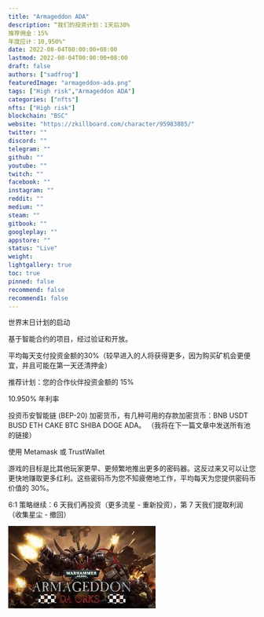```yaml
---
title: "Armageddon ADA"
description: “我们的投资计划：1天后30%
推荐佣金：15%
年度应计：10,950%"
date: 2022-08-04T00:00:00+08:00
lastmod: 2022-08-04T00:00:00+08:00
draft: false
authors: ["sadfrog"]
featuredImage: "armageddon-ada.png"
tags: ["High risk","Armageddon ADA"]
categories: ["nfts"]
nfts: ["High risk"]
blockchain: "BSC"
website: "https://zkillboard.com/character/95983885/"
twitter: ""
discord: ""
telegram: ""
github: ""
youtube: ""
twitch: ""
facebook: ""
instagram: ""
reddit: ""
medium: ""
steam: ""
gitbook: ""
googleplay: ""
appstore: ""
status: "Live"
weight: 
lightgallery: true
toc: true
pinned: false
recommend: false
recommend1: false
---
```

<p>世界末日计划的启动</p>
<p>基于智能合约的项目，经过验证和开放。</p>
<p>平均每天支付投资金额的30%（较早进入的人将获得更多，因为购买矿机会更便宜，并且可能在第一天还清押金）</p >
<p>推荐计划：您的合作伙伴投资金额的 15%</p>
<p>10.950% 年利率</p>
<p>投资币安智能链 (BEP-20) 加密货币，有几种可用的存款加密货币：BNB USDT BUSD ETH CAKE BTC SHIBA DOGE ADA。 （我将在下一篇文章中发送所有池的链接）</p>
<p>使用 Metamask 或 TrustWallet</p>
<p>游戏的目标是比其他玩家更早、更频繁地推出更多的密码器。这反过来又可以让您更快地赚取更多红利。这些密码币为您不知疲倦地工作，平均每天为您提供密码币价值的 30%。</p>
<p>6:1 策略继续：6 天我们再投资（更多流星 - 重新投资），第 7 天我们提取利润（收集星尘 - 撤回）</p>



![](sadfrog.jpg)
